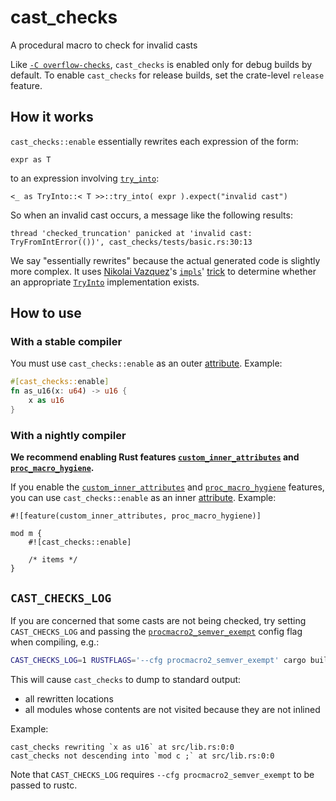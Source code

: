 # cast_checks

A procedural macro to check for invalid casts

Like [`-C overflow-checks`], `cast_checks` is enabled only for debug builds by default. To enable `cast_checks` for release builds, set the crate-level `release` feature.

## How it works

`cast_checks::enable` essentially rewrites each expression of the form:

```rust,ignore
expr as T
```

to an expression involving [`try_into`]:

```rust,ignore
<_ as TryInto::< T >>::try_into( expr ).expect("invalid cast")
```

So when an invalid cast occurs, a message like the following results:

```text
thread 'checked_truncation' panicked at 'invalid cast: TryFromIntError(())', cast_checks/tests/basic.rs:30:13
```

We say "essentially rewrites" because the actual generated code is slightly more complex. It uses [Nikolai Vazquez]'s [`impls`]' [trick] to determine whether an appropriate [`TryInto`] implementation exists.

## How to use

### With a stable compiler

You must use `cast_checks::enable` as an outer [attribute]. Example:

```rust
#[cast_checks::enable]
fn as_u16(x: u64) -> u16 {
    x as u16
}
```

### With a nightly compiler

**We recommend enabling Rust features [`custom_inner_attributes`] and [`proc_macro_hygiene`].**

If you enable the [`custom_inner_attributes`] and [`proc_macro_hygiene`] features, you can use `cast_checks::enable` as an inner [attribute]. Example:

```rust,ignore
#![feature(custom_inner_attributes, proc_macro_hygiene)]

mod m {
    #![cast_checks::enable]

    /* items */
}
```

## `CAST_CHECKS_LOG`

If you are concerned that some casts are not being checked, try setting `CAST_CHECKS_LOG` and passing the [`procmacro2_semver_exempt`] config flag when compiling, e.g.:

```sh
CAST_CHECKS_LOG=1 RUSTFLAGS='--cfg procmacro2_semver_exempt' cargo build
```

This will cause `cast_checks` to dump to standard output:

- all rewritten locations
- all modules whose contents are not visited because they are not inlined

Example:

```text
cast_checks rewriting `x as u16` at src/lib.rs:0:0
cast_checks not descending into `mod c ;` at src/lib.rs:0:0
```

Note that `CAST_CHECKS_LOG` requires `--cfg procmacro2_semver_exempt` to be passed to rustc.

[`-c overflow-checks`]: https://doc.rust-lang.org/rustc/codegen-options/index.html#overflow-checks
[attribute]: https://doc.rust-lang.org/reference/attributes.html
[`custom_inner_attributes`]: https://github.com/rust-lang/rust/issues/54726
[`procmacro2_semver_exempt`]: https://github.com/dtolnay/proc-macro2#unstable-features
[`proc_macro_hygiene`]: https://github.com/rust-lang/rust/issues/54727
[`rustflags='--cfg procmacro2_semver_exempt'`]: https://github.com/dtolnay/proc-macro2#unstable-features
[nikolai vazquez]: https://github.com/nvzqz
[`impls`]: https://github.com/nvzqz/impls
[trick]: https://github.com/nvzqz/impls#how-it-works
[`tryinto`]: https://doc.rust-lang.org/std/convert/trait.TryInto.html
[`try_into`]: https://doc.rust-lang.org/std/convert/trait.TryInto.html#tymethod.try_into

